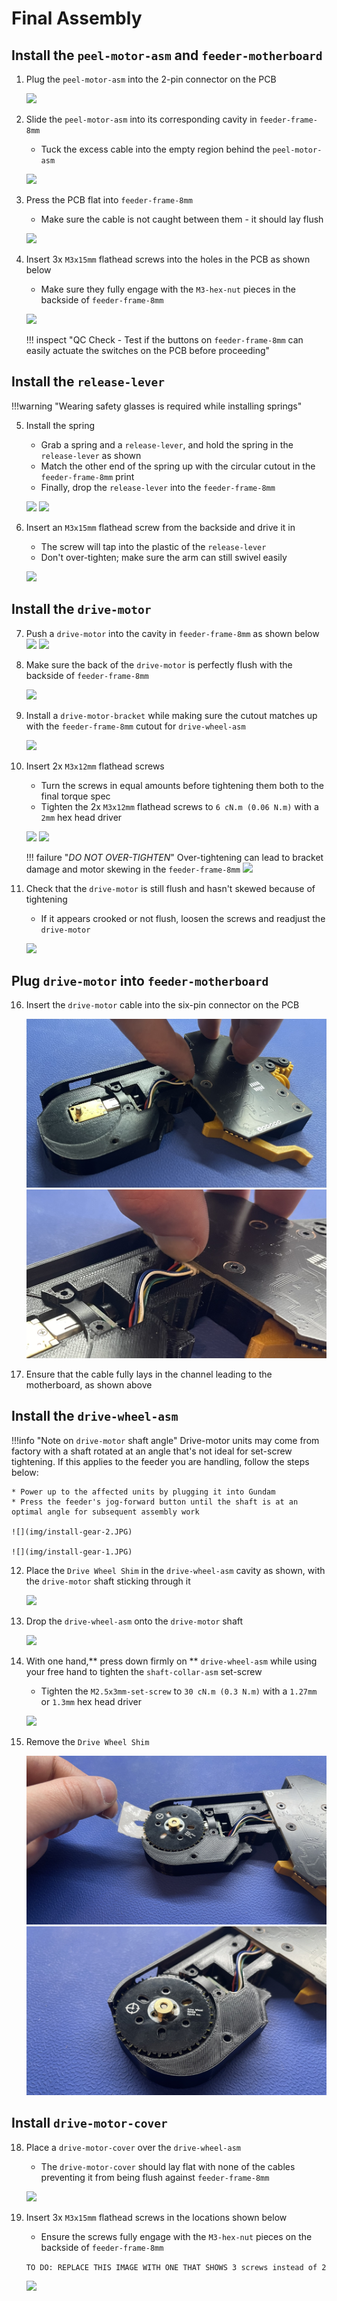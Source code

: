 # Final Assembly

## Install the `peel-motor-asm` and `feeder-motherboard`

1. Plug the `peel-motor-asm` into the 2-pin connector on the PCB
   
   	![](img/PXL_20230125_205520692.jpg)

2. Slide the `peel-motor-asm` into its corresponding cavity in `feeder-frame-8mm`
	* Tuck the excess cable into the empty region behind the `peel-motor-asm` 
   
   	![](img/PXL_20230125_205545511.jpg)

3. Press the PCB flat into `feeder-frame-8mm`
	* Make sure the cable is not caught between them - it should lay flush
   
   	![](img/PXL_20230125_205601695.jpg)

4. Insert 3x `M3x15mm` flathead screws into the holes in the PCB as shown below
	* Make sure they fully engage with the `M3-hex-nut` pieces in the backside of `feeder-frame-8mm`
   
	![](img/PXL_20230125_205633127.jpg)
 
	!!! inspect "QC Check - Test if the buttons on `feeder-frame-8mm` can easily actuate the switches on the PCB before proceeding"

## Install the `release-lever`

!!!warning "Wearing safety glasses is required while installing springs"

5. Install the spring
	* Grab a spring and a `release-lever`, and hold the spring in the `release-lever` as shown 
	* Match the other end of the spring up with the circular cutout in the `feeder-frame-8mm` print
	* Finally, drop the `release-lever` into the `feeder-frame-8mm`
   
   	![](img/PXL_20230125_205852845.jpg)
   	![](img/PXL_20230125_205907965.jpg)

6. Insert an `M3x15mm` flathead screw from the backside and drive it in 
	* The screw will tap into the plastic of the `release-lever` 
	* Don't over-tighten; make sure the arm can still swivel easily
   
   	![](img/PXL_20230125_205923606.jpg)

## Install the `drive-motor`

7. Push a `drive-motor` into the cavity in `feeder-frame-8mm` as shown below
   ![](img/PXL_20230125_210030736.jpg)
   ![](img/PXL_20230125_210041399.jpg)

8. Make sure the back of the `drive-motor` is perfectly flush with the backside of `feeder-frame-8mm`
   
  	![](img/PXL_20230125_210049496.jpg)

9. Install a `drive-motor-bracket` while making sure the cutout matches up with the `feeder-frame-8mm` cutout for `drive-wheel-asm`
   
   	![](img/PXL_20230125_210103973.jpg)

10. Insert 2x `M3x12mm` flathead screws 
 	* Turn the screws in equal amounts before tightening them both to the final torque spec
 	* Tighten the 2x `M3x12mm` flathead screws to `6 cN.m (0.06 N.m)` with a `2mm` hex head driver

  	 ![](img/install-bracket-1.JPG)
 	 ![](img/install-bracket-3.JPG)

	!!! failure "*DO NOT OVER-TIGHTEN*" 
		Over-tightening can lead to bracket damage and motor skewing in the `feeder-frame-8mm`
			![](img/install-bracket-4.JPG)


11. Check that the `drive-motor` is still flush and hasn't skewed because of tightening
	* If it appears crooked or not flush, loosen the screws and readjust the `drive-motor`
   
   	![](img/PXL_20230125_210049496.jpg)
   	
   	
## Plug `drive-motor` into `feeder-motherboard`

16. Insert the `drive-motor` cable into the six-pin connector on the PCB
   
    ![](img/plug-in-drive-motor-1.jpeg)
    ![](img/plug-in-drive-motor-2.jpeg)

17. Ensure that the cable fully lays in the channel leading to the motherboard, as shown above

## Install the `drive-wheel-asm`

!!!info "Note on `drive-motor` shaft angle"
	Drive-motor units may come from factory with a shaft rotated at an angle that's not ideal for set-screw tightening. If this applies to the feeder you are handling, follow the steps below: 
	
	* Power up to the affected units by plugging it into Gundam
	* Press the feeder's jog-forward button until the shaft is at an optimal angle for subsequent assembly work 	

	![](img/install-gear-2.JPG)
	
	![](img/install-gear-1.JPG)

12. Place the `Drive Wheel Shim` in the `drive-wheel-asm` cavity as shown, with the `drive-motor` shaft sticking through it
   
   	![](img/install-gear-3.JPG)

13. Drop the `drive-wheel-asm` onto the `drive-motor` shaft
   
	![](img/install-gear-4.JPG)

14. With one hand,** press down firmly on ** `drive-wheel-asm` while using your free hand to tighten the `shaft-collar-asm` set-screw
	* Tighten the `M2.5x3mm-set-screw` to `30 cN.m (0.3 N.m)` with a `1.27mm` or `1.3mm` hex head driver
  
	 ![](img/tighten-wheel.JPG)

15. Remove the `Drive Wheel Shim`
      
	 ![](img/install-gear-7.jpeg)
	 ![](img/install-gear-9.jpeg)

    	
## Install `drive-motor-cover`

18. Place a `drive-motor-cover` over the `drive-wheel-asm`
	* The `drive-motor-cover` should lay flat with none of the cables preventing it from being flush against `feeder-frame-8mm` 
   
    ![](img/PXL_20230125_210540301.MP.jpg)

19. Insert 3x `M3x15mm` flathead screws in the locations shown below
	* Ensure the screws fully engage with the `M3-hex-nut` pieces on the backside of `feeder-frame-8mm`
    
     `TO DO: REPLACE THIS IMAGE WITH ONE THAT SHOWS 3 screws instead of 2`
    
    ![](img/PXL_20230125_210559001.jpg)